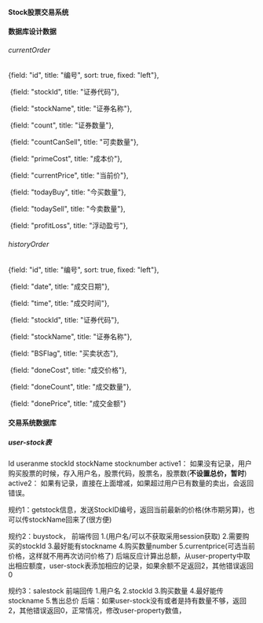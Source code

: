 #### Stock股票交易系统



#### 数据库设计数据

###### currentOrder

{field: "id", title: "编号", sort: true, fixed: "left"},

​        {field: "stockId", title: "证券代码"},

​        {field: "stockName", title: "证券名称"},

​        {field: "count", title: "证券数量"},

​        {field: "countCanSell", title: "可卖数量"},

​        {field: "primeCost", title: "成本价"},

​        {field: "currentPrice", title: "当前价"},

​        {field: "todayBuy", title: "今买数量"},

​        {field: "todaySell", title: "今卖数量"},

​        {field: "profitLoss", title: "浮动盈亏"},



###### historyOrder

{field: "id", title: "编号", sort: true, fixed: "left"},

​        {field: "date", title: "成交日期"},

​        {field: "time", title: "成交时间"},

​        {field: "stockId", title: "证券代码"},

​        {field: "stockName", title: "证券名称"},

​        {field: "BSFlag", title: "买卖状态"},

​        {field: "doneCost", title: "成交价格"},

​        {field: "doneCount", title: "成交数量"},

​        {field: "donePrice", title: "成交金额"}

#### 交易系统数据库
##### user-stock表
Id useranme stockId stockName stocknumber 
active1： 如果没有记录，用户购买股票的时候，存入用户名，股票代码，股票名，股票数(**不设置总价，暂时**)
active2： 如果有记录，直接在上面增减，如果超过用户已有数量的卖出，会返回错误。

规约1：getstock信息，发送StockID编号，返回当前最新的价格(休市期另算)，也可以传stockName回来了(很方便)

规约2：buystock，
前端传回
1.(用户名/可以不获取采用session获取)
2.需要购买的stockId
3.最好能有stockname
4.购买数量number
5.currentprice(可选当前价格，这样就不用再次访问价格了)
后端反应计算出总额，从user-property中取出相应额度，user-stock表添加相应的记录，如果余额不足返回2，其他错误返回0

规约3：salestock
前端回传
1.用户名
2.stockId
3.购买数量
4.最好能传stockname
5.售出总价
后端：如果user-stock没有或者是持有数量不够，返回2，其他错误返回0，正常情况，修改user-property数值，